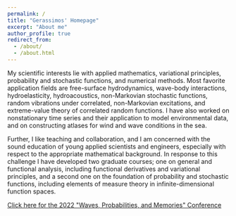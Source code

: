 ```yaml
---
permalink: /
title: "Gerassimos' Homepage"
excerpt: "About me"
author_profile: true
redirect_from: 
  - /about/
  - /about.html
---
```


My scientific interests lie with applied mathematics, variational principles, probability and stochastic functions, and numerical methods. Most favorite application fields are free-surface hydrodynamics, wave-body interactions, hydroelasticity, hydroacoustics, non-Markovian stochastic functions, random vibrations under correlated, non-Markovian excitations, and extreme-value theory of correlated random functions. I have also worked on nonstationary time series and their application to model environmental data, and on constructing atlases for wind and wave conditions in the sea.

Further, I like teaching and collaboration, and I am concerned with the sound education of young applied scientists and engineers, especially with respect to the appropriate mathematical background. In response to this challenge I have developed two graduate courses; one on general and functional analysis, including functional derivatives and variational principles, and a second one on the foundation of probability and stochastic functions, including elements of measure theory in infinite-dimensional function spaces. 

<a href="/conference-2022/" class="btn">Click here for the 2022 "Waves, Probabilities, and Memories" Conference </a>